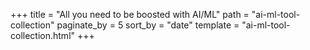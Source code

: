 +++
title = "All you need to be boosted with AI/ML"
path = "ai-ml-tool-collection"
paginate_by = 5
sort_by = "date"
template = "ai-ml-tool-collection.html"
+++